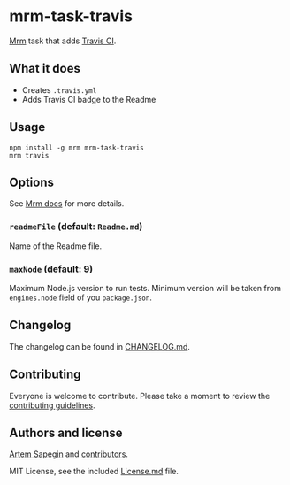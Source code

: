 <!-- Travis CI -->

# mrm-task-travis

[Mrm](https://github.com/sapegin/mrm) task that adds [Travis CI](https://travis-ci.org/).

## What it does

- Creates `.travis.yml`
- Adds Travis CI badge to the Readme

## Usage

```
npm install -g mrm mrm-task-travis
mrm travis
```

## Options

See [Mrm docs](../../docs/Getting_started.md) for more details.

### `readmeFile` (default: `Readme.md`)

Name of the Readme file.

### `maxNode` (default: 9)

Maximum Node.js version to run tests. Minimum version will be taken from `engines.node` field of you `package.json`.

## Changelog

The changelog can be found in [CHANGELOG.md](CHANGELOG.md).

## Contributing

Everyone is welcome to contribute. Please take a moment to review the [contributing guidelines](../../Contributing.md).

## Authors and license

[Artem Sapegin](https://sapegin.me) and [contributors](https://github.com/sapegin/mrm/graphs/contributors).

MIT License, see the included [License.md](License.md) file.

